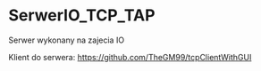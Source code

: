 # SerwerIO_TCP_TAP
 Serwer wykonany na zajecia IO



Klient do serwera: https://github.com/TheGM99/tcpClientWithGUI

